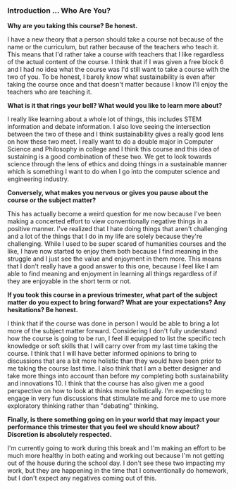 ### Introduction ... Who Are You?

**Why are you taking this course? Be honest.**

I have a new theory that a person should take a course not because of the name or the curriculum, but rather because of the teachers who teach it. This means that I'd rather take a course with teachers that I like regardless of the actual content of the course. I think that if I was given a free block 6 and I had no idea what the course was I'd still want to take a course with the two of you. To be honest, I barely know what sustainability is even after taking the course once and that doesn't matter because I know I'll enjoy the teachers who are teaching it. 

**What is it that rings your bell? What would you like to learn more about?**

I really like learning about a whole lot of things, this includes STEM information and debate information. I also love seeing the intersection between the two of these and I think sustainability gives a really good lens on how these two meet. I really want to do a double major in Computer Science and Philosophy in college and I think this course and this idea of sustaining is a good combination of these two. We get to look towards science through the lens of ethics and doing things in a sustainable manner which is something I want to do when I go into the computer science and engineering industry. 

**Conversely, what makes you nervous or gives you pause about the course or the subject matter?**

This has actually become a weird question for me now because I've been making a concerted effort to view conventionally negative things in a positive manner. I've realized that I hate doing things that aren't challenging and a lot of the things that I do in my life are solely because they're challenging. While I used to be super scared of humanities courses and the like, I have now started to enjoy them both because I find meaning in the struggle and I just see the value and enjoyment in them more. This means that I don't really have a good answer to this one, because I feel like I am able to find meaning and enjoyment in learning all things regardless of if they are enjoyable in the short term or not. 

**If you took this course in a previous trimester, what part of the subject matter do you expect to bring forward? What are your expectations? Any hesitations? Be honest.**

I think that if the course was done in person I would be able to bring a lot more of the subject matter forward. Considering I don't fully understand how the course is going to be run, I feel ill equipped to list the specific tech knowledge or soft skills that I will carry over from my last time taking the course. I think that I will have better informed opinions to bring to discussions that are a bit more holistic than they would have been prior to me taking the course last time. I also think that I am a better designer and take more things into account than before my completing both sustainability and innovations 10. I think that the course has also given me a good perspective on how to look at thinks more holistically. I'm expecting to engage in very fun discussions that stimulate me and force me to use more exploratory thinking rather than "debating" thinking. 

**Finally, is there something going on in your world that may impact your performance this trimester that you feel we should know about? Discretion is absolutely respected.**

I'm currently going to work during this break and I'm making an effort to be much more healthy in both eating and working out because I'm not getting out of the house during the school day. I don't see these two impacting my work, but they are happening in the time that I conventionally do homework, but I don't expect any negatives coming out of this. 
